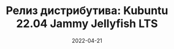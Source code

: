---
layout: post
title:  "Релиз дистрибутива: Kubuntu 22.04 Jammy Jellyfish LTS"
date: 2022-04-21   
---